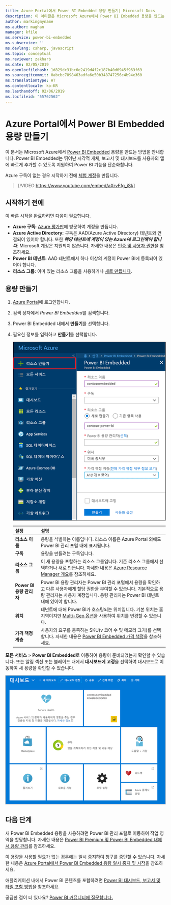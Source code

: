 ```yaml
---
title: Azure Portal에서 Power BI Embedded 용량 만들기| Microsoft Docs
description: 이 아티클은 Microsoft Azure에서 Power BI Embedded 용량을 만드는 방법을 안내합니다.
author: markingmyname
ms.author: maghan
manager: kfile
ms.service: power-bi-embedded
ms.subservice: ''
ms.devlang: csharp, javascript
ms.topic: conceptual
ms.reviewer: zakharb
ms.date: 02/05/2019
ms.openlocfilehash: 1d829dc31bc6e2419d4f2c187b40d6945f963f69
ms.sourcegitcommit: 0abcbc7898463adfa6e50b348747256c4b94e360
ms.translationtype: HT
ms.contentlocale: ko-KR
ms.lasthandoff: 02/06/2019
ms.locfileid: "55762562"
---
```

# <a name="create-power-bi-embedded-capacity-in-the-azure-portal"></a>Azure Portal에서 Power BI Embedded 용량 만들기

이 문서는 Microsoft Azure에서 [Power BI Embedded](azure-pbie-what-is-power-bi-embedded.md) 용량을 만드는 방법을 안내합니다. Power BI Embedded는 뛰어난 시각적 개체, 보고서 및 대시보드를 사용자의 앱에 빠르게 추가할 수 있도록 지원하여 Power BI 기능을 단순화합니다.

Azure 구독이 없는 경우 시작하기 전에 [체험 계정](https://azure.microsoft.com/free/)을 만듭니다.

> [!VIDEO https://www.youtube.com/embed/aXrvFfg_iSk]

## <a name="before-you-begin"></a>시작하기 전에

이 빠른 시작을 완료하려면 다음이 필요합니다.

* **Azure 구독:** [Azure 평가판](https://azure.microsoft.com/free/)에 방문하여 계정을 만듭니다.
* **Azure Active Directory:** 구독은 AAD(Azure Active Directory) 테넌트와 연결되어 있어야 합니다. 또한 ***해당 테넌트에 계정이 있는 Azure에 로그인해야 합니다***. Microsoft 계정은 지원되지 않습니다. 자세한 내용은 [인증 및 사용자 권한](https://docs.microsoft.com/azure/analysis-services/analysis-services-manage-users)을 참조하세요.
* **Power BI 테넌트:** AAD 테넌트에서 하나 이상의 계정이 Power BI에 등록되어 있어야 합니다.
* **리소스 그룹:** 이미 있는 리소스 그룹을 사용하거나 [새로 만듭니다](https://docs.microsoft.com/azure/azure-resource-manager/resource-group-overview).

## <a name="create-a-capacity"></a>용량 만들기

1. [Azure Portal](https://portal.azure.com/)에 로그인합니다.

2. 검색 상자에서 *Power BI Embedded*를 검색합니다.

3. Power BI Embedded 내에서 **만들기**를 선택합니다.

4. 필요한 정보를 입력하고 **만들기**를 선택합니다.

    ![새 용량을 만들기 위해 작성할 필드](media/azure-pbie-create-capacity/azure-portal-create-power-bi-embedded.png)

    |설정 |설명 |
    |---------|---------|
    |**리소스 이름**|용량을 식별하는 이름입니다. 리소스 이름은 Azure Portal 외에도 Power BI 관리 포털 내에 표시됩니다.|
    |**구독**|용량을 만들려는 구독입니다.|
    |**리소스 그룹**|이 새 용량을 포함하는 리소스 그룹입니다. 기존 리소스 그룹에서 선택하거나 새로 만듭니다. 자세한 내용은 [Azure Resource Manager 개요](https://docs.microsoft.com/azure/azure-resource-manager/resource-group-overview)를 참조하세요.|
    |**Power BI 용량 관리자**|Power BI 용량 관리자는 Power BI 관리 포털에서 용량을 확인하고 다른 사용자에게 할당 권한을 부여할 수 있습니다. 기본적으로 용량 관리자는 사용자 계정입니다. 용량 관리자는 Power BI 테넌트 내에 있어야 합니다.|
    |**위치**|테넌트에 대해 Power BI가 호스팅되는 위치입니다. 기본 위치는 홈 지역이지만 [Multi-Geo 옵션](embedded-multi-geo.md)을 사용하여 위치를 변경할 수 있습니다.
    |**가격 책정 계층**|사용자의 요구를 충족하는 SKU(v 코어 수 및 메모리 크기)를 선택합니다.  자세한 내용은 [Power BI Embedded 가격 책정](https://azure.microsoft.com/pricing/details/power-bi-embedded/)을 참조하세요.|

**모든 서비스** > **Power BI Embedded**로 이동하여 용량이 준비되었는지 확인할 수 있습니다. 또는 알림 섹션 또는 블레이드 내에서 **대시보드에 고정**을 선택하여 대시보드로 이동하여 새 용량을 확인할 수 있습니다.

![Power BI Embedded 용량이 포함된 Azure Portal 대시보드](media/azure-pbie-create-capacity/azure-portal-dashboard.png)

## <a name="next-steps"></a>다음 단계

새 Power BI Embedded 용량을 사용하려면 Power BI 관리 포털로 이동하여 작업 영역을 할당합니다. 자세한 내용은 [Power BI Premium 및 Power BI Embedded 내에서 용량 관리](https://powerbi.microsoft.com/documentation/powerbi-admin-premium-manage/)를 참조하세요.

이 용량을 사용할 필요가 없는 경우에는 일시 중지하여 청구를 중단할 수 있습니다. 자세한 내용은 [Azure Portal에서 Power BI Embedded 용량 일시 중지 및 시작](azure-pbie-pause-start.md)을 참조하세요.

애플리케이션 내에서 Power BI 콘텐츠를 포함하려면 [Power BI 대시보드, 보고서 및 타일 포함 방법](https://powerbi.microsoft.com/documentation/powerbi-developer-embedding-content/)을 참조하세요.

궁금한 점이 더 있나요? [Power BI 커뮤니티에 질문합니다.](http://community.powerbi.com/)